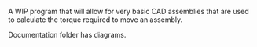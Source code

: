 A WIP program that will allow for very basic CAD assemblies that are used to calculate the torque required to move an assembly.

Documentation folder has diagrams.
